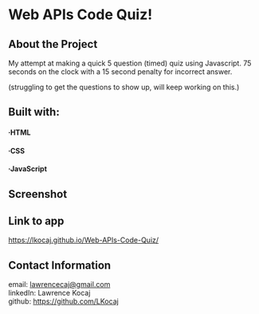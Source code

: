 # Web APIs Code Quiz!

## About the Project

My attempt at making a quick 5 question (timed) quiz using Javascript. 75 seconds on the clock with a 15 second penalty for incorrect answer.

(struggling to get the questions to show up, will keep working on this.)

## Built with:
#### ∙HTML
#### ∙CSS
#### ∙JavaScript

## Screenshot

## Link to app

https://lkocaj.github.io/Web-APIs-Code-Quiz/

## Contact Information

email: lawrencecaj@gmail.com
<br>
linkedIn: Lawrence Kocaj
<br>
github: https://github.com/LKocaj
